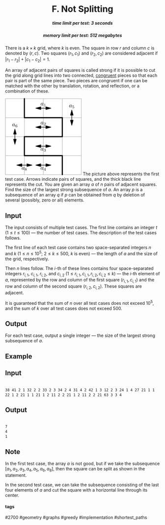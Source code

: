 <h1 style='text-align: center;'> F. Not Splitting</h1>

<h5 style='text-align: center;'>time limit per test: 3 seconds</h5>
<h5 style='text-align: center;'>memory limit per test: 512 megabytes</h5>

There is a $k \times k$ grid, where $k$ is even. The square in row $r$ and column $c$ is denoted by $(r,c)$. Two squares $(r_1, c_1)$ and $(r_2, c_2)$ are considered adjacent if $\lvert r_1 - r_2 \rvert + \lvert c_1 - c_2 \rvert = 1$.

An array of adjacent pairs of squares is called strong if it is possible to cut the grid along grid lines into two connected, [congruent](https://en.wikipedia.org/wiki/Congruence_(geometry)) pieces so that each pair is part of the same piece. Two pieces are congruent if one can be matched with the other by translation, rotation, and reflection, or a combination of these.

 ![](images/0012ed54311c86b8968d6963561d937ba08d1737.png) The picture above represents the first test case. Arrows indicate pairs of squares, and the thick black line represents the cut. You are given an array $a$ of $n$ pairs of adjacent squares. Find the size of the largest strong subsequence of $a$. An array $p$ is a subsequence of an array $q$ if $p$ can be obtained from $q$ by deletion of several (possibly, zero or all) elements.

## Input

The input consists of multiple test cases. The first line contains an integer $t$ ($1 \leq t \leq 100$) — the number of test cases. The description of the test cases follows.

The first line of each test case contains two space-separated integers $n$ and $k$ ($1 \leq n \leq 10^5$; $2 \leq k \leq 500$, $k$ is even) — the length of $a$ and the size of the grid, respectively.

Then $n$ lines follow. The $i$-th of these lines contains four space-separated integers $r_{i,1}$, $c_{i,1}$, $r_{i,2}$, and $c_{i,2}$ ($1 \leq r_{i,1}, c_{i,1}, r_{i,2}, c_{i,2} \leq k$) — the $i$-th element of $a$, represented by the row and column of the first square $(r_{i,1}, c_{i,1})$ and the row and column of the second square $(r_{i,2}, c_{i,2})$. These squares are adjacent.

It is guaranteed that the sum of $n$ over all test cases does not exceed $10^5$, and the sum of $k$ over all test cases does not exceed $500$.

## Output

For each test case, output a single integer — the size of the largest strong subsequence of $a$.

## Example

## Input


```

38 41 2 1 32 2 2 33 2 3 34 2 4 31 4 2 42 1 3 12 2 3 24 1 4 27 21 1 1 22 1 2 21 1 1 21 1 2 11 2 2 21 1 2 11 2 2 21 63 3 3 4
```
## Output


```

7
4
1

```
## Note

In the first test case, the array $a$ is not good, but if we take the subsequence $[a_1, a_2, a_3, a_4, a_5, a_6, a_8]$, then the square can be split as shown in the statement.

In the second test case, we can take the subsequence consisting of the last four elements of $a$ and cut the square with a horizontal line through its center.



#### tags 

#2700 #geometry #graphs #greedy #implementation #shortest_paths 